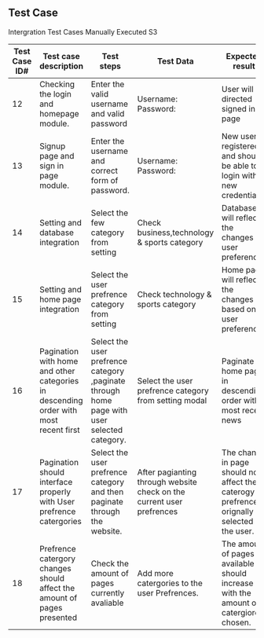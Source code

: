   ## Test Case
 
<summary> Intergration Test Cases Manually Executed S3</summary>
  <p>
    
| Test Case ID# | Test case description | Test steps | Test Data | Expected result | Prerequisites | Executed by | Pass/Fail |
| --- | --- | --- | --- | --- | --- | --- | --- |
| 12 | Checking the login and homepage module.  | Enter the valid username and valid password  | Username:                  Password: | User will directed signed in page   |  Valid url and browser | Joshua   | Pass |
| 13 | Signup page and sign in page module.  | Enter the username and correct form of password.  | Username:                  Password:   | New user is registered and should be able to login with new credentials  | Valid url and browser  | Joshua   | Pass |
| 14 | Setting and database integration  |  Select the few category from setting |  Check business,technology & sports category |  Database will reflect the changes in user preferences   | Login credentials | Joshua   | Pass |
| 15 | Setting and home page integration  | Select the user prefrence category from setting | Check technology & sports category  | Home page will reflect the changes based on user preferences   | Login credentials  | Joshua  | Pass  |
| 16 | Pagination with home and other categories in descending order with most recent first  | Select the user prefrence category ,paginate through home page with user selected category.   | Select the user prefrence category from setting modal  | Paginate on home page in descending order with most recent news  | Login credential  | Joshua  | Pass  |
| 17 | Pagination should interface properly with User prefrence catergories  | Select the user prefrence category and then paginate through the website.   | After pagianting through website check on the current user prefrences  | The change in page should not affect the caterogy prefrence orignally selected by the user. | Login credential  | Joshua  | Pass  |
 | 18 | Prefrence catergory changes should affect the amount of pages presented  | Check the amount of pages currently avaliable   | Add more catergories to the user Prefrences.   | The amount of pages available should increase with the amount of catergiores chosen. | Login credential  | Joshua  | Pass  |
  </p> 

